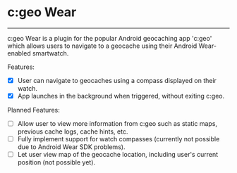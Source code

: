 # c:geo Wear
- - -

c:geo Wear is a plugin for the popular Android geocaching app 'c:geo' which allows users to navigate to a geocache using their Android Wear-enabled smartwatch.

Features:

- [x] User can navigate to geocaches using a compass displayed on their watch.
- [x] App launches in the background when triggered, without exiting c:geo.

Planned Features:

- [ ] Allow user to view more information from c:geo such as static maps, previous cache logs, cache hints, etc.
- [ ] Fully implement support for watch compasses (currently not possible due to Android Wear SDK problems).
- [ ] Let user view map of the geocache location, including user's current position (not possible yet).